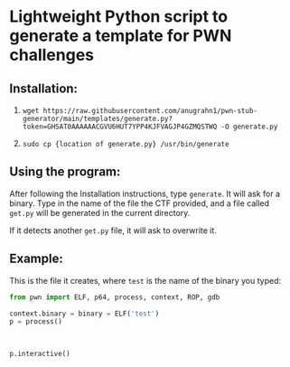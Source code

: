 # Lightweight Python script to generate a template for PWN challenges


## Installation:

1. `wget https://raw.githubusercontent.com/anugrahn1/pwn-stub-generator/main/templates/generate.py?token=GHSAT0AAAAAACGVU6HUT7YPP4KJFVAGJP4GZMQSTWQ -O generate.py`

2. `sudo cp {location of generate.py} /usr/bin/generate`

## Using the program:

After following the Installation instructions, type `generate`.
It will ask for a binary. Type in the name of the file the CTF provided, and a file called `get.py` will be generated in the current directory.

If it detects another `get.py` file, it will ask to overwrite it. 

## Example:

This is the file it creates, where `test` is the name of the binary you typed:

```py
from pwn import ELF, p64, process, context, ROP, gdb

context.binary = binary = ELF('test')
p = process()



p.interactive()

```

